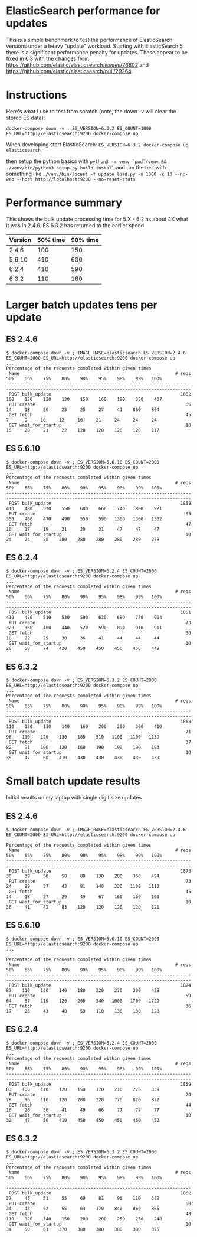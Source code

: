 # ElasticSearch performance for updates

This is a simple benchmark to test the performance of ElasticSearch versions under a heavy "update" workload. Starting with ElasticSearch 5 there is a significant performance penalty for updates. These appear to be fixed in 6.3 with the changes from https://github.com/elastic/elasticsearch/issues/26802 and https://github.com/elastic/elasticsearch/pull/29264.

# Instructions

Here's what I use to test from scratch (note, the down -v will clear the stored ES data):

`docker-compose down -v ; ES_VERSION=6.3.2 ES_COUNT=1000 ES_URL=http://elasticsearch:9200 docker-compose up`

When developing start ElasticSearch: `ES_VERSION=6.3.2 docker-compose up elasticsearch`

then setup the python basics with ```python3 -m venv `pwd`/venv && ./venv/bin/python3 setup.py build install```
and run the test with something like `./venv/bin/locust -f update_load.py -n 1000 -c 10 --no-web --host http://localhost:9200 --no-reset-stats`

# Performance summary

This shows the bulk update processing time for 5.X - 6.2 as about 4X what it was in 2.4.6. ES 6.3.2 has returned to the earlier speed.

| Version | 50% time | 90% time |
| ------- | -------- | -------- |
| 2.4.6   | 100      | 150      |
| 5.6.10  | 410      | 600      |
| 6.2.4   | 410      | 590      |
| 6.3.2   | 110      | 160      |


# Larger batch updates tens per update

## ES 2.4.6

````
$ docker-compose down -v ; IMAGE_BASE=elasticsearch ES_VERSION=2.4.6 ES_COUNT=2000 ES_URL=http://elasticsearch:9200 docker-compose up
...
Percentage of the requests completed within given times
 Name                                                           # reqs    50%    66%    75%    80%    90%    95%    98%    99%   100%
--------------------------------------------------------------------------------------------------------------------------------------------
 POST bulk_update                                                 1882    100    120    120    130    150    160    190    350    407
 PUT create                                                         65     14     18     20     23     25     27     41    860    864
 GET fetch                                                          45      7      9     10     12     16     21     24     24     24
 GET wait_for_startup                                               10     15     20     21     22    120    120    120    120    117
````

## ES 5.6.10

````
$ docker-compose down -v ; ES_VERSION=5.6.10 ES_COUNT=2000 ES_URL=http://elasticsearch:9200 docker-compose up
...
Percentage of the requests completed within given times
 Name                                                           # reqs    50%    66%    75%    80%    90%    95%    98%    99%   100%
--------------------------------------------------------------------------------------------------------------------------------------------
 POST bulk_update                                                 1858    410    480    530    550    600    660    740    800    921
 PUT create                                                         65    350    400    470    490    550    590   1300   1300   1302
 GET fetch                                                          47     10     17     19     21     29     31     47     47     47
 GET wait_for_startup                                               10     24     24     28    280    280    280    280    280    278
````

## ES 6.2.4

````
$ docker-compose down -v ; ES_VERSION=6.2.4 ES_COUNT=2000 ES_URL=http://elasticsearch:9200 docker-compose up
...
Percentage of the requests completed within given times
 Name                                                           # reqs    50%    66%    75%    80%    90%    95%    98%    99%   100%
--------------------------------------------------------------------------------------------------------------------------------------------
 POST bulk_update                                                 1851    410    470    510    530    590    630    680    730    904
 PUT create                                                         73    320    360    400    440    520    590    890    910    911
 GET fetch                                                          30     18     22     25     30     36     41     44     44     44
 GET wait_for_startup                                               10     28     58     74    420    450    450    450    450    449
````

## ES 6.3.2

````
$ docker-compose down -v ; ES_VERSION=6.3.2 ES_COUNT=2000 ES_URL=http://elasticsearch:9200 docker-compose up
...
Percentage of the requests completed within given times
 Name                                                           # reqs    50%    66%    75%    80%    90%    95%    98%    99%   100%
--------------------------------------------------------------------------------------------------------------------------------------------
 POST bulk_update                                                 1868    110    120    130    140    160    200    260    300    410
 PUT create                                                         71     96    110    120    130    180    510   1100   1100   1139
 GET fetch                                                          37     82     91    100    120    160    190    190    190    193
 GET wait_for_startup                                               10     35     47     60    410    430    430    430    430    430
````

# Small batch update results

Initial results on my laptop with single digit size updates

## ES 2.4.6


````
$ docker-compose down -v ; IMAGE_BASE=elasticsearch ES_VERSION=2.4.6 ES_COUNT=2000 ES_URL=http://elasticsearch:9200 docker-compose up
...
Percentage of the requests completed within given times
 Name                                                           # reqs    50%    66%    75%    80%    90%    95%    98%    99%   100%
--------------------------------------------------------------------------------------------------------------------------------------------
 POST bulk_update                                                 1873     30     39     50     58     88    130    280    360    494
 PUT create                                                         73     24     29     37     43     81    140    330   1100   1110
 GET fetch                                                          45     14     18     27     29     49     67    160    160    163
 GET wait_for_startup                                               10     36     41     42     83    120    120    120    120    121
````

## ES 5.6.10

````
$ docker-compose down -v ; ES_VERSION=5.6.10 ES_COUNT=2000 ES_URL=http://elasticsearch:9200 docker-compose up
...

Percentage of the requests completed within given times
 Name                                                           # reqs    50%    66%    75%    80%    90%    95%    98%    99%   100%
--------------------------------------------------------------------------------------------------------------------------------------------
 POST bulk_update                                                 1874     87    110    130    140    180    220    270    300    428
 PUT create                                                         59     64     87    110    120    200    340   1000   1700   1729
 GET fetch                                                          36     17     26     43     48     59    110    130    130    128
````

## ES 6.2.4
````
$ docker-compose down -v ; ES_VERSION=6.2.4 ES_COUNT=2000 ES_URL=http://elasticsearch:9200 docker-compose up
...
Percentage of the requests completed within given times
 Name                                                           # reqs    50%    66%    75%    80%    90%    95%    98%    99%   100%
--------------------------------------------------------------------------------------------------------------------------------------------
 POST bulk_update                                                 1859     83    100    110    120    150    170    210    220    339
 PUT create                                                         70     78     96    110    120    200    220    770    820    822
 GET fetch                                                          44     16     26     36     41     49     66     77     77     77
 GET wait_for_startup                                               10     32     47     50    410    450    450    450    450    452
````

## ES 6.3.2
````
$ docker-compose down -v ; ES_VERSION=6.3.2 ES_COUNT=2000 ES_URL=http://elasticsearch:9200 docker-compose up
...
Percentage of the requests completed within given times
 Name                                                           # reqs    50%    66%    75%    80%    90%    95%    98%    99%   100%
--------------------------------------------------------------------------------------------------------------------------------------------
 POST bulk_update                                                 1862     37     45     51     55     69     81     96    110    389
 PUT create                                                         68     34     43     52     55     63    170    840    860    865
 GET fetch                                                          48    110    120    140    150    200    200    250    250    248
 GET wait_for_startup                                               10     34     50     61    370    380    380    380    380    375
````